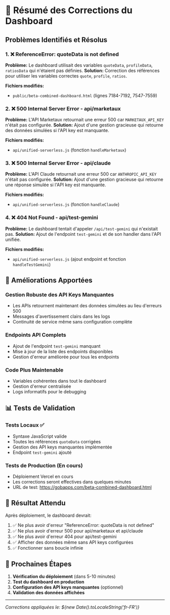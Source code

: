 # 🎯 Résumé des Corrections du Dashboard

## Problèmes Identifiés et Résolus

### 1. ❌ ReferenceError: quoteData is not defined
**Problème:** Le dashboard utilisait des variables `quoteData`, `profileData`, `ratiosData` qui n'étaient pas définies.
**Solution:** Correction des références pour utiliser les variables correctes `quote`, `profile`, `ratios`.

**Fichiers modifiés:**
- `public/beta-combined-dashboard.html` (lignes 7184-7192, 7547-7559)

### 2. ❌ 500 Internal Server Error - api/marketaux
**Problème:** L'API Marketaux retournait une erreur 500 car `MARKETAUX_API_KEY` n'était pas configurée.
**Solution:** Ajout d'une gestion gracieuse qui retourne des données simulées si l'API key est manquante.

**Fichiers modifiés:**
- `api/unified-serverless.js` (fonction `handleMarketaux`)

### 3. ❌ 500 Internal Server Error - api/claude
**Problème:** L'API Claude retournait une erreur 500 car `ANTHROPIC_API_KEY` n'était pas configurée.
**Solution:** Ajout d'une gestion gracieuse qui retourne une réponse simulée si l'API key est manquante.

**Fichiers modifiés:**
- `api/unified-serverless.js` (fonction `handleClaude`)

### 4. ❌ 404 Not Found - api/test-gemini
**Problème:** Le dashboard tentait d'appeler `/api/test-gemini` qui n'existait pas.
**Solution:** Ajout de l'endpoint `test-gemini` et de son handler dans l'API unifiée.

**Fichiers modifiés:**
- `api/unified-serverless.js` (ajout endpoint et fonction `handleTestGemini`)

## 🚀 Améliorations Apportées

### Gestion Robuste des API Keys Manquantes
- Les APIs retournent maintenant des données simulées au lieu d'erreurs 500
- Messages d'avertissement clairs dans les logs
- Continuité de service même sans configuration complète

### Endpoints API Complets
- Ajout de l'endpoint `test-gemini` manquant
- Mise à jour de la liste des endpoints disponibles
- Gestion d'erreur améliorée pour tous les endpoints

### Code Plus Maintenable
- Variables cohérentes dans tout le dashboard
- Gestion d'erreur centralisée
- Logs informatifs pour le debugging

## 📊 Tests de Validation

### Tests Locaux ✅
- Syntaxe JavaScript valide
- Toutes les références `quoteData` corrigées
- Gestion des API keys manquantes implémentée
- Endpoint `test-gemini` ajouté

### Tests de Production (En cours)
- Déploiement Vercel en cours
- Les corrections seront effectives dans quelques minutes
- URL de test: https://gobapps.com/beta-combined-dashboard.html

## 🎯 Résultat Attendu

Après déploiement, le dashboard devrait:
1. ✅ Ne plus avoir d'erreur "ReferenceError: quoteData is not defined"
2. ✅ Ne plus avoir d'erreur 500 pour api/marketaux et api/claude
3. ✅ Ne plus avoir d'erreur 404 pour api/test-gemini
4. ✅ Afficher des données même sans API keys configurées
5. ✅ Fonctionner sans boucle infinie

## 🔧 Prochaines Étapes

1. **Vérification du déploiement** (dans 5-10 minutes)
2. **Test du dashboard en production**
3. **Configuration des API keys manquantes** (optionnel)
4. **Validation des données affichées**

---
*Corrections appliquées le: ${new Date().toLocaleString('fr-FR')}*
